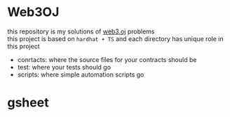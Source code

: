 # Web3OJ

this repository is my solutions of [web3.oj](https://app.web3oj.com/) problems  
this project is based on `hardhat + TS`
and each directory has unique role in this project

- conrtacts: where the source files for your contracts should be
- test: where your tests should go
- scripts: where simple automation scripts go
# gsheet
